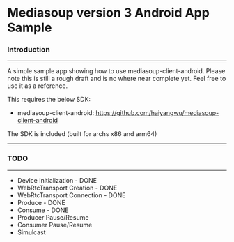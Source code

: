 # Mediasoup version 3 Android App Sample

### Introduction
---

A simple sample app showing how to use mediasoup-client-android.
Please note this is still a rough draft and is no where near complete yet.
Feel free to use it as a reference.

This requires the below SDK:
- mediasoup-client-android: https://github.com/haiyangwu/mediasoup-client-android

The SDK is included (built for archs x86 and arm64)

---

### TODO
---

- Device Initialization - DONE
- WebRtcTransport Creation - DONE
- WebRtcTransport Connection - DONE
- Produce - DONE
- Consume - DONE
- Producer Pause/Resume
- Consumer Pause/Resume
- Simulcast
